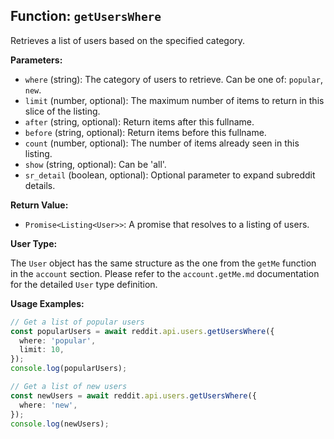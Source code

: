 ## Function: `getUsersWhere`

Retrieves a list of users based on the specified category.

**Parameters:**

- `where` (string): The category of users to retrieve. Can be one of: `popular`, `new`.
- `limit` (number, optional): The maximum number of items to return in this slice of the listing.
- `after` (string, optional): Return items after this fullname.
- `before` (string, optional): Return items before this fullname.
- `count` (number, optional): The number of items already seen in this listing.
- `show` (string, optional): Can be 'all'.
- `sr_detail` (boolean, optional): Optional parameter to expand subreddit details.

**Return Value:**

- `Promise<Listing<User>>`: A promise that resolves to a listing of users.

**User Type:**

The `User` object has the same structure as the one from the `getMe` function in the `account` section. Please refer to the `account.getMe.md` documentation for the detailed `User` type definition.

**Usage Examples:**

```typescript
// Get a list of popular users
const popularUsers = await reddit.api.users.getUsersWhere({
  where: 'popular',
  limit: 10,
});
console.log(popularUsers);
```

```typescript
// Get a list of new users
const newUsers = await reddit.api.users.getUsersWhere({
  where: 'new',
});
console.log(newUsers);
```
